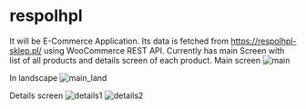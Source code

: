 # respolhpl
It will be E-Commerce Application. Its data is fetched from https://respolhpl-sklep.pl/ using WooCommerce REST API.
Currently has main Screen with list of all products and details screen of each product.
Main screen
![main](https://user-images.githubusercontent.com/54141482/113695784-8c3be980-96d1-11eb-912b-ba42f22eeae0.png)

In landscape
![main_land](https://user-images.githubusercontent.com/54141482/113695780-8ba35300-96d1-11eb-89ad-b72d4b72033f.png)

Details screen
![details1](https://user-images.githubusercontent.com/54141482/113695785-8cd48000-96d1-11eb-8580-ef63acb15ddb.png)
![details2](https://user-images.githubusercontent.com/54141482/113695786-8cd48000-96d1-11eb-8966-5fe1b5b29c26.png)


